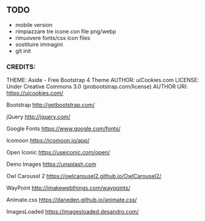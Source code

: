 ## TODO

- mobile version
- rimpiazzare tre icone con file png/webp
- rimuovere fonts/css icon files
- sostituire immagini
- git init


### CREDITS:

THEME: Aside - Free Bootstrap 4 Theme
AUTHOR: uiCookies.com
LICENSE: Under Creative Commons 3.0 (probootstrap.com/license)
AUTHOR URI: https://uicookies.com/

Bootstrap
http://getbootstrap.com/

jQuery
http://jquery.com/

Google Fonts
https://www.google.com/fonts/

Icomoon
https://icomoon.io/app/

Open Iconic
https://useiconic.com/open/

Demo Images
https://unsplash.com

Owl Carousel 2
https://owlcarousel2.github.io/OwlCarousel2/

WayPoint
http://imakewebthings.com/waypoints/

Animate.css
https://daneden.github.io/animate.css/

ImagesLoaded
https://imagesloaded.desandro.com/